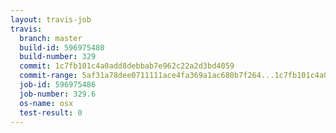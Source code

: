 ```yaml
---
layout: travis-job
travis:
  branch: master
  build-id: 596975480
  build-number: 329
  commit: 1c7fb101c4a0add8debbab7e962c22a2d3bd4059
  commit-range: 5af31a78dee0711111ace4fa369a1ac680b7f264...1c7fb101c4a0add8debbab7e962c22a2d3bd4059
  job-id: 596975486
  job-number: 329.6
  os-name: osx
  test-result: 0
---
```

